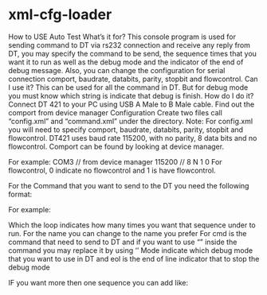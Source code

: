 # xml-cfg-loader
How to USE Auto Test
What’s it for?
This console program is used for sending command to DT via rs232 connection and receive any reply from DT, you may specify the command to be send,
the sequence times that you want it to run as well as the debug mode and the indicator of the end of debug message.
Also, you can change the configuration for serial connection comport, baudrate, databits, parity, stopbit and flowcontrol.
Can I use it?
This can be used for all the command in DT. But for debug mode you must know which string is indicate that debug is finish.
How do I do it?
Connect DT 421 to your PC using USB A Male to B Male cable. Find out the comport from device manager 
Configuration
Create two files call “config.xml” and “command.xml” under the directory.
Note:  For config.xml you will need to specify comport, baudrate, databits, parity, stopbit and flowcontrol.
DT421 uses baud rate 115200, with no parity, 8 data bits and no flowcontrol. Comport can be found by looking at device manager.

 

For example:
<config>
	<port>COM3</port>  // from device manager
	<baudrate>115200</baudrate>    //
	<databits>8</databits>
	<parity>N</parity>
	<stopbit>1</stopbit>
	<flowcontrol>0</flowcontrol>
</config>
For flowcontrol, 0 indicate no flowcontrol and 1 is have flowcontrol.

For the Command that you want to send to the DT you need the following format:

For example:
<command>
	<sequence loop="1" name='test1'>
		<operation cmd="ETM TEST ' FY110660830'"/>
		<operation cmd="ETM INFO"/>
		<operation cmd="gps replay read" mode='d' eol="End of replay file"/>
		<operation cmd="ETM TEST 0"/>
		<operation cmd="ETM INFO"/>
	</sequence>
</command>

Which the loop indicates how many times you want that sequence under to run. For the name you can change to the name you prefer
For cmd is the command that need to send to DT and if you want to use “” inside the command you may replace it by using ‘’ 
Mode indicate which debug mode that you want to use in DT and eol is the end of line indicator that to stop the debug mode

IF you want more then one sequence you can add like:
<command>
	<sequence loop="1" name='test1'>
		<operation cmd="ETM TEST ' FY110660830'"/>
		<operation cmd="ETM INFO"/>
		<operation cmd="gps replay read" mode='d' eol="End of replay file"/>
		<operation cmd="ETM TEST 0"/>
		<operation cmd="ETM INFO"/>
	</sequence>
	<sequence loop="3" name='test2'>
		<operation cmd="ETM list"/>
		<operation cmd="SYS LIST"/>
	</sequence>
</command>
